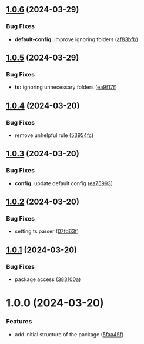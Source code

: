 ## [1.0.6](https://github.com/light-tower-team/eslint-plugin/compare/v1.0.5...v1.0.6) (2024-03-29)


### Bug Fixes

* **default-config:** improve ignoring folders ([af83bfb](https://github.com/light-tower-team/eslint-plugin/commit/af83bfba92051d2104dfde5d8da2a6de1ec9808b))

## [1.0.5](https://github.com/light-tower-team/eslint-plugin/compare/v1.0.4...v1.0.5) (2024-03-29)


### Bug Fixes

* **ts:** ignoring unnecessary folders ([ea9f17f](https://github.com/light-tower-team/eslint-plugin/commit/ea9f17fd961502044417e03d426eb9f46de125ca))

## [1.0.4](https://github.com/light-tower-team/eslint-plugin/compare/v1.0.3...v1.0.4) (2024-03-20)


### Bug Fixes

* remove unhelpful rule ([53954fc](https://github.com/light-tower-team/eslint-plugin/commit/53954fcfb6cc9fce978e8fe03be049b37fca9bbf))

## [1.0.3](https://github.com/light-tower-team/eslint-plugin/compare/v1.0.2...v1.0.3) (2024-03-20)


### Bug Fixes

* **config:** update default config ([ea75993](https://github.com/light-tower-team/eslint-plugin/commit/ea75993ee5d8550a7492f8a66a163ae28a8edeb3))

## [1.0.2](https://github.com/light-tower-team/eslint-plugin/compare/v1.0.1...v1.0.2) (2024-03-20)


### Bug Fixes

* setting ts parser ([07fd63f](https://github.com/light-tower-team/eslint-plugin/commit/07fd63ffea09178ba775739c89c6f9466c45164d))

## [1.0.1](https://github.com/light-tower-team/eslint-plugin/compare/v1.0.0...v1.0.1) (2024-03-20)


### Bug Fixes

* package access ([383100a](https://github.com/light-tower-team/eslint-plugin/commit/383100aef0dc6687926a576129653a499bcae425))

# 1.0.0 (2024-03-20)


### Features

* add initial structure of the package ([5faa45f](https://github.com/light-tower-team/eslint-plugin/commit/5faa45f12e70d0023e676bf907827b622f1fcea6))
